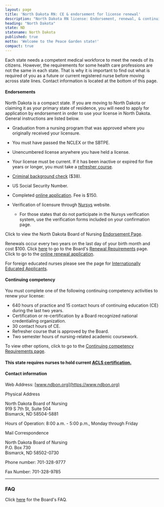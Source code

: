 ```yaml
---
layout: page
title: 'North Dakota RN: CE & endorsement for license renewal'
description: "North Dakota RN license: Endorsement, renewal, & continuing ed. Keep credentials valid & up to date."
heading: "North Dakota"
state: ND
statename: North Dakota
published: true
motto: 'Welcome to the Peace Garden state!'
compact: true
---
```


Each state needs a competent medical workforce to meet the needs of its citizens. However, the requirements for some health care professions are not the same in each state. That is why it is important to find out what is required of you as a future or current registered nurse before moving across state lines. Contact information is located at the bottom of this page.

#### Endorsements

North Dakota is a compact state. If you are moving to North Dakota or claiming it as your primary state of residence, you will need to apply for application by endorsement in order to use your license in North Dakota. General instructions are listed below.

- Graduation from a nursing program that was approved where you originally received your licensure.
- You must have passed the NCLEX or the SBTPE.
- Unencumbered license anywhere you have held a license.
- Your license must be current. If it has been inactive or expired for five years or longer, you must take a [refresher course](https://www.ndbon.org/Education/ContinuingEd/RefresherCourses.asp).
- [Criminal background check](https://www.hhs.nd.gov/providers/criminal-background-checks) ($38).
- US Social Security Number.
- Completed [online application](https://www.ndbon.org/NurseLicensure/InitialEndorse/index.asp). Fee is $150.
- Verification of licensure through [Nursys](https://ndbon.boardsofnursing.org/licenselookup) website.

  - For those states that do not participate in the Nursys verification system, use the verification forms included on your confirmation page.

Click to view the North Dakota Board of Nursing [Endorsement Page](https://www.ndbon.org/NurseLicensure/InitialEndorse/index.asp).

Renewals occur every two years on the last day of your birth month and cost $100. Click [here](https://www.ndbon.org/NurseLicensure/RenewReactivate/index.asp) to go to the Board's [Renewal Requirements](https://www.ndbon.org/NurseLicensure/RenewReactivate/index.asp) page. Click to go to the [online renewal application](https://www.ndbon.org/NurseLicensure/RenewReactivate/index.asp).

For foreign educated nurses please see the page for [Internationally Educated Applicants](https://www.ndbon.org/NurseLicensure/InitialEndorse/endorsement-ien.asp).

#### Continuing competency

You must complete one of the following continuing competency activities to renew your license:

- 640 hours of practice and 15 contact hours of continuing education (CE) during the last two years.
- Certification or re-certification by a Board recognized national credentialing organization.
- 30 contact hours of CE.
- Refresher course that is approved by the Board.
- Two semester hours of nursing-related academic coursework.

To view other options, click to go to the [Continuing competency Requirements page](https://www.ndbon.org/Education/ContinuingEd/Renewal.asp).

#### This state requires nurses to hold current [ACLS certification.](https://www.acls.net/north-dakota-acls-pals-bls)

#### Contact information

Web Address: [www.ndbon.org](https://www.ndbon.org)

Physical Address

North Dakota Board of Nursing  
919 S 7th St, Suite 504  
Bismarck, ND 58504-5881

Hours of Operation: 8:00 a.m. - 5:00 p.m., Monday through Friday

Mail Correspondence

North Dakota Board of Nursing  
P.O. Box 730  
Bismarck, ND 58502-0730

Phone number: 701-328-9777

Fax Number: 701-328-9785

* * * * *

### FAQ

Click [here](https://www.ndbon.org/FAQ/Practice.asp) for the Board's FAQ.
